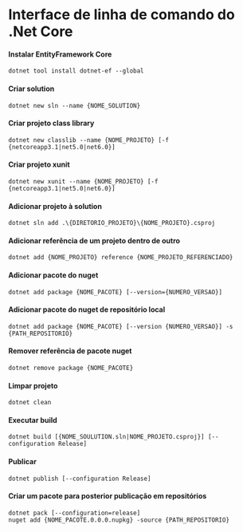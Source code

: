 # Interface de linha de comando do .Net Core

#### Instalar EntityFramework Core
```
dotnet tool install dotnet-ef --global
```

#### Criar solution
```
dotnet new sln --name {NOME_SOLUTION}
```

#### Criar projeto class library
```
dotnet new classlib --name {NOME_PROJETO} [-f {netcoreapp3.1|net5.0|net6.0}]
```

#### Criar projeto xunit
```
dotnet new xunit --name {NOME_PROJETO} [-f {netcoreapp3.1|net5.0|net6.0}]
```

#### Adicionar projeto à solution
```
dotnet sln add .\{DIRETORIO_PROJETO}\{NOME_PROJETO}.csproj
```

#### Adicionar referência de um projeto dentro de outro
```
dotnet add {NOME_PROJETO} reference {NOME_PROJETO_REFERENCIADO}
```

#### Adicionar pacote do nuget
```
dotnet add package {NOME_PACOTE} [--version={NUMERO_VERSAO}]
```

#### Adicionar pacote do nuget de repositório local
```
dotnet add package {NOME_PACOTE} [--version {NUMERO_VERSAO}] -s {PATH_REPOSITORIO}
```

#### Remover referência de pacote nuget
```
dotnet remove package {NOME_PACOTE}
```

#### Limpar projeto
```
dotnet clean
```

#### Executar build
```
dotnet build [{NOME_SOULUTION.sln|NOME_PROJETO.csproj}] [--configuration Release]
```

#### Publicar
```
dotnet publish [--configuration Release]
```

#### Criar um pacote para posterior publicação em repositórios
```
dotnet pack [--configuration=release]
nuget add {NOME_PACOTE.0.0.0.nupkg} -source {PATH_REPOSITORIO}
```
